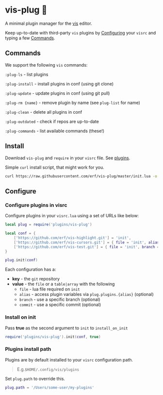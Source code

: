 # vis-plug 🦑

A minimal plugin manager for the [vis](https://github.com/martanne/vis) editor.

Keep up-to-date with third-party `vis` plugins by [Configuring](#Configure) your `visrc` and typing a few [Commands](#Commands).

## Commands

We support the following `vis` commands:

`:plug-ls` - list plugins

`:plug-install` - install plugins in conf (using git clone)

`:plug-update` - update plugins in conf (using git pull)

`:plug-rm {name}` - remove plugin by name (see `plug-list` for name)

`:plug-clean` - delete all plugins in conf

`:plug-outdated` - check if repos are up-to-date

`:plug-commands` - list available commands (these!)

## Install

Download `vis-plug` and `require` in your `visrc` file. See [plugins](https://github.com/martanne/vis/wiki/Plugins).

Simple `curl` install script, that might work for you.

```bash
curl https://raw.githubusercontent.com/erf/vis-plug/master/init.lua -o $HOME/.config/vis/plugins/vis-plug/init.lua --create-dirs
```

## Configure

### Configure plugins in visrc

Configure plugins in your `visrc.lua` using a set of URLs like below:

```Lua
local plug = require('plugins/vis-plug')

local conf = {
	['https://github.com/erf/vis-highlight.git'] = 'init',
	['https://github.com/erf/vis-cursors.git'] = { file = 'init', alias = 'C' },
	['https://github.com/erf/vis-test.git'] = { file = 'init', branch = 'other', commit = 'f4849d4' },
}

plug.init(conf)

```

Each configuration has a:

- **key** - the `git` repository
- **value** - the `file` or a `table|array` with the following
	- `file` - lua file required on `init`
	- `alias` - access plugin variables via `plug.plugins.{alias}` (optional)
	- `branch` - use a specific branch (optional)
	- `commit` - use a specific commit (optional)

### Install on init

Pass **true** as the second argument to `init` to `install_on_init`

```Lua
require('plugins/vis-plug').init(conf, true)
```

### Plugins install path

Plugins are by default installed to your `visrc` configuration path. 

>E.g.`$HOME/.config/vis/plugins`

Set `plug.path` to override this.

```Lua
plug.path = '/Users/some-user/my-plugins'
```
